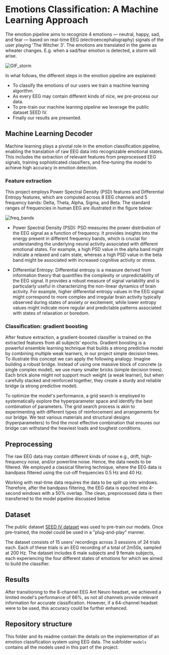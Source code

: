 # Emotions Classification: A Machine Learning Approach

The emotion pipeline aims to recognize 4 emotions — neutral, happy, sad, and fear — based on real-time EEG (electroencephalography) signals of the user playing 'The Witcher 3'. The emotions are translated in the game as wheater changes. E.g. when a sad/fear emotion is detected, a storm will arise.

![GIF_storm](https://github.com/NeuroTech-Leuven/TheMindWitcher/assets/141845184/1e4cb4d7-b21d-40fd-9eef-b0644b83a800)


In what follows, the different steps in the emotion pipeline are explained:
- To classify the emotions of our users we train a machine learning algorithm.
- As every EEG may contain different kinds of nice, we pre-process our data.
- To pre-train our machine learning pipeline we leverage the public dataset SEED IV.
- Finally our results are presented.

## Machine Learning Decoder
Machine learning plays a pivotal role in the emotion classification pipeline, enabling the translation of raw EEG data into recognizable emotional states. This includes the extraction of relevant features from preprocessed EEG signals, training sophisticated classifiers, and fine-tuning the model to achieve high accuracy in emotion detection.

### Feature extraction
This project employs Power Spectral Density (PSD) features and Differential Entropy features, which are computed across 8 EEG channels and 5 frequency bands: Delta, Theta, Alpha, Sigma, and Beta. The standard ranges of frequencies in human EEG are illustrated in the figure below:

![freq_bands](https://github.com/NeuroTech-Leuven/TheMindWitcher/assets/141845184/a5f40ec9-08b3-42b1-9dd8-5e2a8b5ee64d)

- Power Spectral Density (PSD): 
  PSD measures the power distribution of the EEG signal as a function of frequency. It provides insights into the energy present in different frequency bands, which is         crucial for understanding the underlying neural activity associated with different emotional states. For example, a high PSD value in the alpha band might                    indicate a relaxed and calm state, whereas a high PSD value in the beta band might be associated with increased cognitive activity or stress.

- Differential Entropy: 
  Differential entropy is a measure derived from information theory that quantifies the complexity or unpredictability of the EEG signal. It provides a robust measure of       signal variability and is particularly useful in characterizing the non-linear dynamics of brain activity. For example, higher differential entropy values in the EEG         signal might correspond to more complex and irregular brain activity typically observed during states of anxiety or excitement, while lower entropy values might indicate     more regular and predictable patterns associated with states of relaxation or boredom.

### Classification: gradient boosting
After feature extraction, a gradient-boosted classifier is trained on the extracted features from all subjects' epochs. Gradient boosting is a powerful ensemble learning technique that builds a strong predictive model by combining multiple weak learners, in our project simple decision trees. To illustrate this concept we can apply the following analogy: Imagine building a robust bridge. Instead of using one massive block of concrete (a single complex model), we use many smaller bricks (simple decision trees). Each brick alone might not support much weight (a weak learner), but when carefully stacked and reinforced together, they create a sturdy and reliable bridge (a strong predictive model). 

To optimize the model's performance, a grid search is employed to systematically explore the hyperparameter space and identify the best combination of parameters.
The grid search process is akin to experimenting with different types of reinforcement and arrangements for our bridge. We test various materials and structural designs (hyperparameters) to find the most effective combination that ensures our bridge can withstand the heaviest loads and toughest conditions.


## Preprocessing

The raw EEG data may contain different kinds of noise e.g., drift, high-frequency noise, and/or powerline noise. Hence, the data needs to be filtered. We employed a classical filtering technique, where the EEG data is bandpass filtered using the cut-off frequencies 0.5 Hz and 40 Hz. 

Working with real-time data requires the data to be split up into windows. Therefore, after the bandpass filtering, the EEG data is epoched into 4-second windows with a 50% overlap. The clean, preprocessed data is then transferred to the model pipeline discussed below.

## Dataset

The public dataset [SEED IV dataset](https://bcmi.sjtu.edu.cn/home/seed/seed-iv.html) was used to pre-train our models. Once pre-trained, the model could be used in a "plug-and-play" manner. 

The dataset consists of 15 users' recordings across 3 sessions of 24 trials each. Each of these trials is an EEG recording of a total of 2m50s, sampled at 200 Hz. The dataset includes 6 male subjects and 9 female subjects, each experiencing the four different states of emotions for which we aimed to build the classifier.

## Results 
After transitioning to the 8-channel EEG Ant Neuro headset, we achieved a limited model's performance of 66%, as not all channels provide relevant information for accurate classification.  However, if a 64-channel headset were to be used, this accuracy could be further enhanced.

## Repository structure
This folder and its readme  contain the details on the implementation of an emotion classification system using EEG data. The subfolder `models` contains all the models used in this part of the project.



